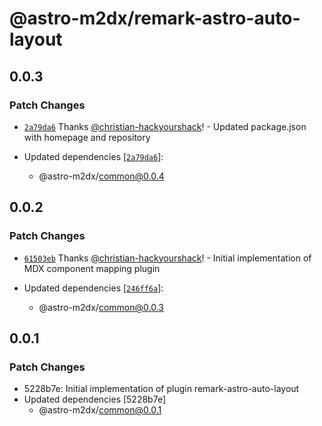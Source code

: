 # @astro-m2dx/remark-astro-auto-layout

## 0.0.3

### Patch Changes

-   [`2a79da6`](https://github.com/astro-m2dx/astro-m2dx/commit/2a79da6a0f527eab29e2dbfed94c5e9d35a13f44) Thanks [@christian-hackyourshack](https://github.com/christian-hackyourshack)! - Updated package.json with homepage and repository

-   Updated dependencies [[`2a79da6`](https://github.com/astro-m2dx/astro-m2dx/commit/2a79da6a0f527eab29e2dbfed94c5e9d35a13f44)]:
    -   @astro-m2dx/common@0.0.4

## 0.0.2

### Patch Changes

-   [`61503eb`](https://github.com/astro-m2dx/astro-m2dx/commit/61503eb4c380abc9741273084726594c17123a5f) Thanks [@christian-hackyourshack](https://github.com/christian-hackyourshack)! - Initial implementation of MDX component mapping plugin

-   Updated dependencies [[`246ff6a`](https://github.com/astro-m2dx/astro-m2dx/commit/246ff6ac6b110e4394830a171505efe7edeec3e2)]:
    -   @astro-m2dx/common@0.0.3

## 0.0.1

### Patch Changes

-   5228b7e: Initial implementation of plugin remark-astro-auto-layout
-   Updated dependencies [5228b7e]
    -   @astro-m2dx/common@0.0.1
